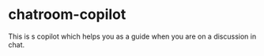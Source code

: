 # chatroom-copilot
This is s copilot which helps you as a guide when you are on a discussion in chat.
